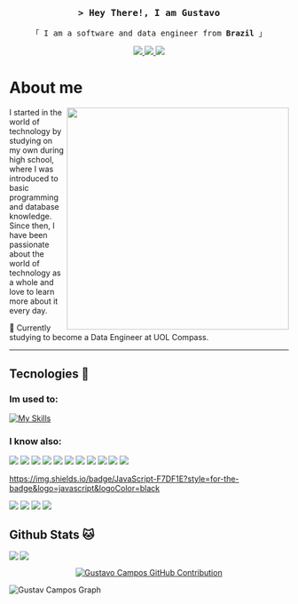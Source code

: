 <!-- Intro  -->
<h3 align="center">
        <samp>&gt; Hey There!, I am
                <b>Gustavo</b>
        </samp>
</h3>

<p align="center"> 
  <samp>
    「 I am a software and data engineer from <b>Brazil</b> 」
    <br>
  </samp>
</p>

<p align="center">
  <a href="gustavop.campos2004@gmail.com" target="_blank">
    <img src="https://img.shields.io/badge/Gmail-D14836?style=for-the-badge&logo=gmail&logoColor=white"/>
  </a> 
  <a href="https://www.linkedin.com/in/gustavo-campos-a2573722a/" target="_blank">
    <img src="https://img.shields.io/badge/LinkedIn-0077B5?style=for-the-badge&logo=linkedin&logoColor=white"/>
  </a>
  <a href="https://github.com/GustavCampos" target="_blank">
    <img src="https://img.shields.io/badge/github-%23121011.svg?style=for-the-badge&logo=github&logoColor=white"/>
  </a>  
</p>


# About me

<div>
  <img src="https://raw.githubusercontent.com/MicaelliMedeiros/micaellimedeiros/master/image/computer-illustration.png" min-width="400px" max-width="400px" width="400px" align="right">
</div>

<p align="left"> 
  I started in the world of technology by studying on my own during high school, where I was introduced to basic programming and database knowledge. Since then, I have been passionate about the world of technology as a whole and love to learn more about it every day.
</p>

<p align="left">
  💼 Currently studying to become a Data Engineer at UOL Compass.
</p>

---

## Tecnologies 🔧
### Im used to:
[![My Skills](https://skillicons.dev/icons?i=py,docker,linux,aws,bash,git,gcp,vscode,sqlite)](https://skillicons.dev)

### I know also:
<p>
  <img src='https://img.shields.io/badge/pandas-%23150458.svg?style=for-the-badge&logo=pandas&logoColor=white'>

  <img src='https://img.shields.io/badge/Matplotlib-%23ffffff.svg?style=for-the-badge&logo=Matplotlib&logoColor=black'>

  <img src='https://img.shields.io/badge/Flask-000000?style=for-the-badge&logo=flask&logoColor=white'>

  <img src='https://img.shields.io/badge/PHP-777BB4?style=for-the-badge&logo=php&logoColor=white'>

  <img src='https://img.shields.io/badge/Node.js-43853D?style=for-the-badge&logo=node.js&logoColor=white'>

  <img src="https://img.shields.io/badge/bulma-00D0B1?style=for-the-badge&logo=bulma&logoColor=white">
  
  <img src="https://img.shields.io/badge/Fedora-294172?style=for-the-badge&logo=fedora&logoColor=white">
  
  <img src="https://img.shields.io/badge/Deepnote-3793EF?style=for-the-badge&logo=Deepnote&logoColor=white">

  <img src="https://img.shields.io/badge/dbeaver-382923?style=for-the-badge&logo=dbeaver&logoColor=white">

  <img src="https://img.shields.io/badge/MySQL-005C84?style=for-the-badge&logo=mysql&logoColor=white">

  <img src="https://img.shields.io/badge/JavaScript-F7DF1E?style=for-the-badge&logo=javascript&logoColor=black">

  https://img.shields.io/badge/JavaScript-F7DF1E?style=for-the-badge&logo=javascript&logoColor=black

  <img src="https://img.shields.io/badge/Laragon-0E83CD?style=for-the-badge&logo=Laragon&logoColor=white">

  <img src="https://img.shields.io/badge/sublime_text-%23575757.svg?&style=for-the-badge&logo=sublime-text&logoColor=important">

  <img src="https://img.shields.io/badge/Insomnia-5849be?style=for-the-badge&logo=Insomnia&logoColor=white">

  <img src="https://img.shields.io/badge/Overleaf-47A141?style=for-the-badge&logo=Overleaf&logoColor=white">   
</p>


## Github Stats 🐱
<img align='left' src='https://github-readme-stats.vercel.app/api?username=GustavCampos&show_icons=true&theme=tokyonight&layout=compact#gh-dark-mode-only'>
<img src='https://github-readme-stats.vercel.app/api/top-langs/?username=GustavCampos&layout=compact&theme=tokyonight'>

<p align="center">
  <a href="https://github.com/alsiam">
    <img src="https://github-profile-summary-cards.vercel.app/api/cards/profile-details?username=gustavcampos&theme=tokyonight" alt="Gustavo Campos GitHub Contribution"/>
  </a>
</p>

![Gustav Campos Graph](https://github-readme-activity-graph.vercel.app/graph?username=gustavcampos&custom_title=Gustavo%20Campos%20GitHub%20Activity%20Graph&bg_color=0D1117&color=7F3FBF&line=7F3FBF&point=7F3FBF&area_color=FFFFFF&title_color=FFFFFF&area=true)
